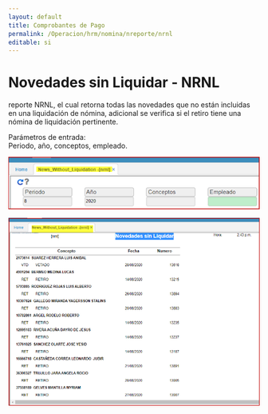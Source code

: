 ```yaml
---
layout: default
title: Comprobantes de Pago
permalink: /Operacion/hrm/nomina/nreporte/nrnl
editable: si
---
```


# Novedades sin Liquidar - NRNL


reporte NRNL, el cual retorna todas las novedades que no están incluidas en una liquidación de nómina, adicional se verifica si el retiro tiene una nómina de liquidación pertinente.  

Parámetros de entrada:  
Periodo, año, conceptos, empleado.  

![](nrnl1.png)

![](nrnl2.png)





